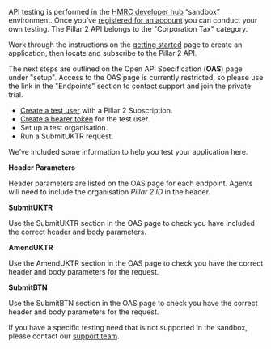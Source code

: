 API testing is performed in the [HMRC developer hub](https://developer.service.hmrc.gov.uk/api-documentation) “sandbox” environment. Once you’ve [registered for an account](https://developer.service.hmrc.gov.uk/developer/registration) you can conduct your own testing. The Pillar 2 API belongs to the "Corporation Tax" category. 

Work through the instructions on the [getting started](https://developer.service.hmrc.gov.uk/api-documentation/docs/using-the-hub) page to create an application, then locate and subscribe to the Pillar 2 API.

The next steps are outlined on the Open API Specification (**OAS**) page under "setup". Access to the OAS page is currently restricted, so please use the link in the "Endpoints" section to contact support and join the private trial.

- [Create a test user](https://developer.service.hmrc.gov.uk/api-documentation/docs/testing/test-users-test-data-stateful-behaviour) with a Pillar 2 Subscription. 
- [Create a bearer token](https://developer.service.hmrc.gov.uk/api-documentation/docs/authorisation/user-restricted-endpoints) for the test user.
- Set up a test organisation.
- Run a SubmitUKTR request.

We’ve included some information to help you test your application here.

**Header Parameters**

Header parameters are listed on the OAS page for each endpoint. Agents will need to include the organisation *Pillar 2 ID* in the header. 

**SubmitUKTR**

Use the SubmitUKTR section in the OAS page to check you have included the correct header and body parameters.

**AmendUKTR**

Use the AmendUKTR section in the OAS page to check you have the correct header and body parameters for the request. 

**SubmitBTN**

Use the SubmitBTN section in the OAS page to check you have the correct header and body parameters for the request. 

If you have a specific testing need that is not supported in the sandbox, please contact our [support team](https://developer.service.hmrc.gov.uk/developer/support).


